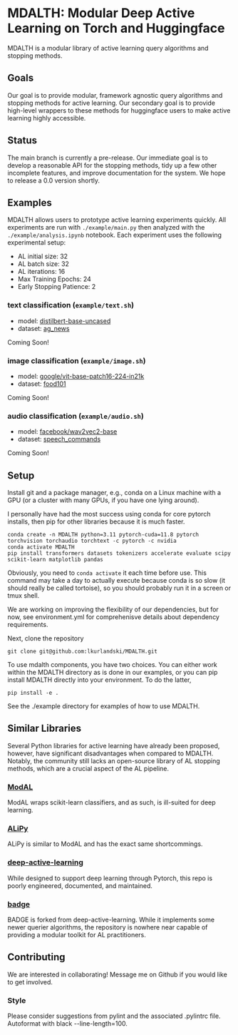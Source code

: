 # MDALTH: Modular Deep Active Learning on Torch and Huggingface

MDALTH is a modular library of active learning query algorithms and stopping methods.

## Goals

Our goal is to provide modular, framework agnostic query algorithms and stopping methods for active learning. Our secondary goal is to provide high-level wrappers to these methods for huggingface users to make active learning highly accessible.

## Status

The main branch is currently a pre-release. Our immediate goal is to develop a reasonable API for the stopping methods, tidy up a few other incomplete features, and improve documentation for the system. We hope to release a 0.0 version shortly.

## Examples

MDALTH allows users to prototype active learning experiments quickly. All experiments are run with `./example/main.py` then analyzed with the `./example/analysis.ipynb` notebook. Each experiment uses the following experimental setup:

- AL initial size: 32
- AL batch size: 32
- AL iterations: 16
- Max Training Epochs: 24
- Early Stopping Patience: 2

### text classification (`example/text.sh`)

- model: [distilbert-base-uncased](https://huggingface.co/distilbert-base-uncased)
- dataset: [ag_news](https://huggingface.co/datasets/ag_news)

Coming Soon!

### image classification (`example/image.sh`)

- model: [google/vit-base-patch16-224-in21k](https://huggingface.co/google/vit-base-patch16-224-in21k)
- dataset: [food101](https://huggingface.co/datasets/food101)

Coming Soon!

### audio classification (`example/audio.sh`)

- model: [facebook/wav2vec2-base](https://huggingface.co/facebook/wav2vec2-base)
- dataset: [speech_commands](https://huggingface.co/datasets/speech_commands)

Coming Soon!

## Setup

Install git and a package manager, e.g., conda on a Linux machine with a GPU (or a cluster with many GPUs, if you have one lying around).

I personally have had the most success using conda for core pytorch installs, then pip for other libraries because it is much faster.
```
conda create -n MDALTH python=3.11 pytorch-cuda=11.8 pytorch torchvision torchaudio torchtext -c pytorch -c nvidia
conda activate MDALTH
pip install transformers datasets tokenizers accelerate evaluate scipy scikit-learn matplotlib pandas
```

Obviously, you need to `conda activate` it each time before use. This command may take a day to actually execute because conda is so slow (it should really be called tortoise), so you should probably run it in a screen or tmux shell.

We are working on improving the flexibility of our dependencies, but for now, see environment.yml for comprehenisve details about dependency requirements.

Next, clone the repository
```
git clone git@github.com:lkurlandski/MDALTH.git
```

To use mdalth components, you have two choices. You can either work within the MDALTH directory as is done in our examples, or you can pip install MDALTH directly into your environment. To do the latter,

```
pip install -e .
```

See the ./example directory for examples of how to use MDALTH.

## Similar Libraries

Several Python libraries for active learning have already been proposed, however, have significant disadvantages when compared to MDALTH. Notably, the community still lacks an open-source library of AL stopping methods, which are a crucial aspect of the AL pipeline.

### [ModAL](https://github.com/modAL-python/modAL)

ModAL wraps scikit-learn classifiers, and as such, is ill-suited for deep learning.

### [ALiPy](https://github.com/NUAA-AL/ALiPy)

ALiPy is similar to ModAL and has the exact same shortcommings.

### [deep-active-learning](https://github.com/ej0cl6/deep-active-learning)

While designed to support deep learning through Pytorch, this repo is poorly engineered, documented, and maintained.

### [badge](https://github.com/JordanAsh/badge)

BADGE is forked from deep-active-learning. While it implements some newer querier algorithms, the repository is nowhere near capable of providing a modular toolkit for AL practitioners.

## Contributing

We are interested in collaborating! Message me on Github if you would like to get involved.

### Style

Please consider suggestions from pylint and the associated .pylintrc file. Autoformat with black --line-length=100.
